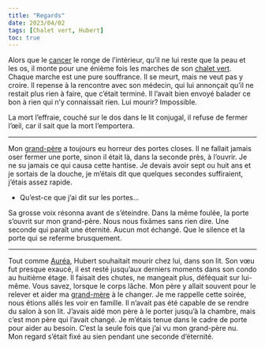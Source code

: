 ```yaml
---
title: "Regards"
date: 2023/04/02
tags: [Chalet vert, Hubert]
toc: true
---
```


Alors que le [cancer](https://cgermain97.github.io/Feu-de-Foret/post4/) le ronge de l’intérieur, qu’il ne lui reste que la peau et les os, il monte pour une énième fois les marches de son [chalet vert](https://cgermain97.github.io/Feu-de-Foret/chalet/). Chaque marche est une pure souffrance. Il se meurt, mais ne veut pas y croire. Il repense à la rencontre avec son médecin, qui lui annonçait qu’il ne restait plus rien à faire, que c’était terminé. Il l’avait bien envoyé balader ce bon à rien qui n’y connaissait rien. Lui mourir? Impossible. 

La mort l’effraie, couché sur le dos dans le lit conjugal, il refuse de fermer l’œil, car il sait que la mort l’emportera. 

***

Mon [grand-père](https://cgermain97.github.io/Feu-de-Foret/hubert/) a toujours eu horreur des portes closes. Il ne fallait jamais oser fermer une porte, sinon il était là, dans la seconde près, à l’ouvrir. Je ne su jamais ce qui causa cette hantise. Je devais avoir sept ou huit ans et je sortais de la douche, je m’étais dit que quelques secondes suffiraient, j’étais assez rapide.

- Qu’est-ce que j’ai dit sur les portes…

Sa grosse voix résonna avant de s’éteindre. Dans la même foulée, la porte s’ouvrit sur mon grand-père. Nous nous fixâmes sans rien dire. Une seconde qui paraît une éternité. Aucun mot échangé. Que le silence et la porte qui se referme brusquement.

***

Tout comme [Auréa](https://cgermain97.github.io/Feu-de-Foret/auréa/), Hubert souhaitait mourir chez lui, dans son lit. Son vœu fut presque exaucé, il est resté jusqu’aux derniers moments dans son condo au huitième étage. Il faisait des chutes, ne mangeait plus, déféquait sur lui-même. Vous savez, lorsque le corps lâche. Mon père y allait souvent pour le relever et aider ma [grand-mère](https://cgermain97.github.io/Feu-de-Foret/philie/) à le changer. Je me rappelle cette soirée, nous étions allés les voir en famille. Il n’avait pas été capable de se rendre du salon à son lit. J’avais aidé mon père à le porter jusqu’à la chambre, mais c’est mon père qui l’avait changé. Je m’étais tenue dans le cadre de porte pour aider au besoin. C’est la seule fois que j’ai vu mon grand-père nu. 
<br>
Mon regard s’était fixé au sien pendant une seconde d’éternité.